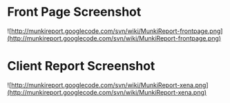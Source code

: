 # Front Page Screenshot #

![http://munkireport.googlecode.com/svn/wiki/MunkiReport-frontpage.png](http://munkireport.googlecode.com/svn/wiki/MunkiReport-frontpage.png)

# Client Report Screenshot #

![http://munkireport.googlecode.com/svn/wiki/MunkiReport-xena.png](http://munkireport.googlecode.com/svn/wiki/MunkiReport-xena.png)